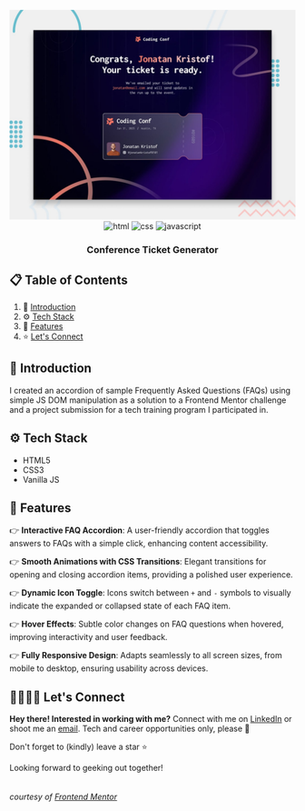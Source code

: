 <div align="center">
  <br />
    <img src="assets/images/preview.jpg" alt="Project Banner">
  <br />

  <div>
    <img src="https://img.shields.io/badge/-HTML5-black?style=for-the-badge&logo=html5&logoColor=white&color=%23E34F26" alt="html" />
    <img src="https://img.shields.io/badge/-CSS3-black?style=for-the-badge&logo=css3&logoColor=white&color=%231572B6" alt="css" />
    <img src="https://img.shields.io/badge/-JavaScript-black?style=for-the-badge&logo=javascript&logoColor=black&color=%23F7DF1E" alt="javascript" />
  </div>

  <h3 align="center">Conference Ticket Generator</h3>
</div>

## 📋 <a name="table">Table of Contents</a>

1. 🤖 [Introduction](#introduction)
2. ⚙️ [Tech Stack](#tech-stack)
3. 🔋 [Features](#features)
4. ⭐ [Let's Connect](#follow-me)

## <a name="introduction">🤖 Introduction</a>

I created an accordion of sample Frequently Asked Questions (FAQs) using simple JS DOM manipulation as a solution to a Frontend Mentor challenge and a project submission for a tech training program I participated in.

## <a name="tech-stack">⚙️ Tech Stack</a>

- HTML5
- CSS3
- Vanilla JS

## <a name="features">🔋 Features</a>

👉 **Interactive FAQ Accordion**: A user-friendly accordion that toggles answers to FAQs with a simple click, enhancing content accessibility.  

👉 **Smooth Animations with CSS Transitions**: Elegant transitions for opening and closing accordion items, providing a polished user experience.  

👉 **Dynamic Icon Toggle**: Icons switch between `+` and `-` symbols to visually indicate the expanded or collapsed state of each FAQ item.  

👉 **Hover Effects**: Subtle color changes on FAQ questions when hovered, improving interactivity and user feedback.  

👉 **Fully Responsive Design**: Adapts seamlessly to all screen sizes, from mobile to desktop, ensuring usability across devices.

## <a name="follow-me">🫱🏽‍🫲🏼 Let's Connect</a>
**Hey there! Interested in working with me?** 
Connect with me on [LinkedIn](https://www.linkedin.com/in/themelodyemmanuel) or shoot me an [email](mailto:melodyemmanuel152@gmail.com). Tech and career opportunities only, please 👀

Don't forget to (kindly) leave a star ⭐

Looking forward to geeking out together!
<br/>
<br/>
<br/>
<i>courtesy of [Frontend Mentor](https://www.frontendmentor.io/challenges/conference-ticket-generator-oq5gFIU12w)</i>


